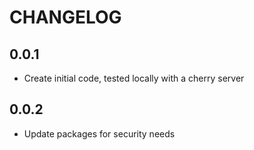 # CHANGELOG

## 0.0.1
- Create initial code, tested locally with a cherry server

## 0.0.2
- Update packages for security needs
